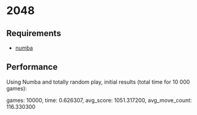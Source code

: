 # 2048

## Requirements
* [numba](http://numba.pydata.org/)

## Performance
Using Numba and totally random play, initial results (total time for 10 000 games):

games: 10000, time: 0.626307, avg_score: 1051.317200, avg_move_count: 116.330300
